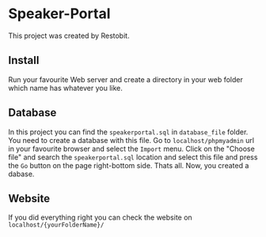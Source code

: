 # Speaker-Portal

This project was created by Restobit.

## Install

Run your favourite Web server and create a directory in your web folder which name has whatever you like.

## Database

In this project you can find the `speakerportal.sql` in `database_file` folder. You need to create a database with this file. Go to `localhost/phpmyadmin` url in your favourite browser and select the `Import` menu.
Click on the "Choose file" and search the `speakerportal.sql` location and select this file and press the `Go` button on the page right-bottom side.
Thats all. Now, you created a dabase.

## Website

If you did everything right you can check the website on `localhost/{yourFolderName}/`
